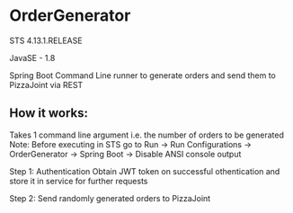 # OrderGenerator

STS 4.13.1.RELEASE

JavaSE - 1.8

Spring Boot Command Line runner to generate orders and send them to PizzaJoint via REST

<h2>How it works:</h2>

Takes 1 command line argument i.e. the number of orders to be generated <br>
Note: Before executing in STS go to Run -> Run Configurations -> OrderGenerator -> Spring Boot -> Disable ANSI console output

Step 1: Authentication
Obtain JWT token on successful othentication and store it in service for further requests

Step 2: Send randomly generated orders to PizzaJoint
